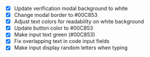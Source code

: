 -   [x] Update verification modal background to white
-   [x] Change modal border to #00C853
-   [x] Adjust text colors for readability on white background
-   [x] Update button color to #00C853
-   [x] Make input text green (#00C853)
-   [x] Fix overlapping text in code input fields
-   [x] Make input display random letters when typing

